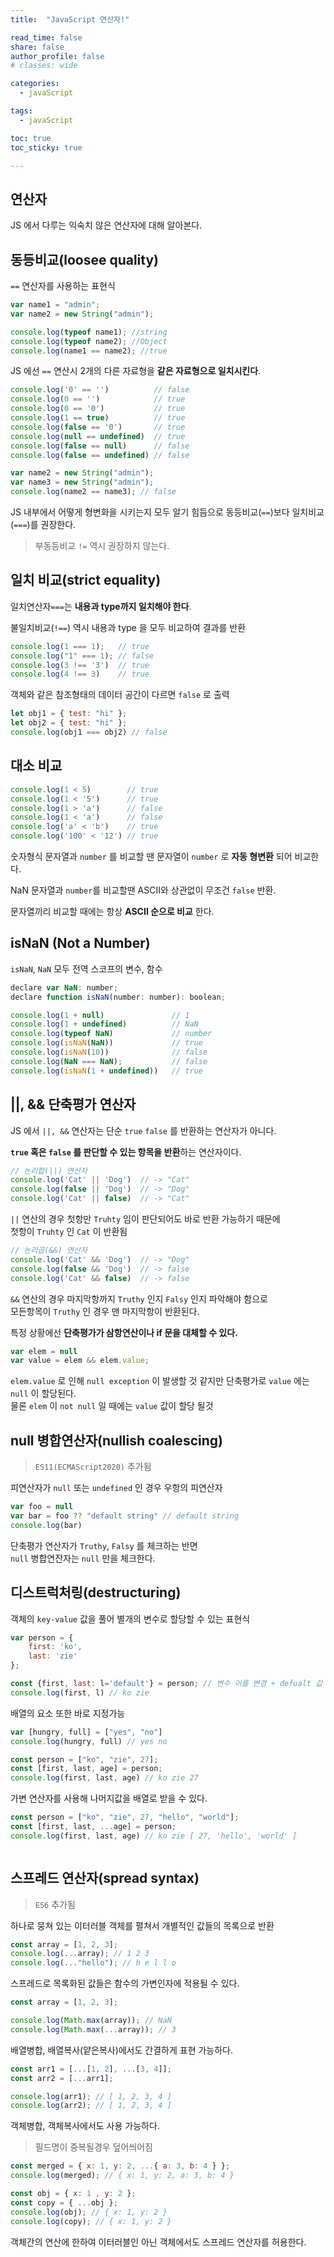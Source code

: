 ```yaml
---
title:  "JavaScript 연산자!"

read_time: false
share: false
author_profile: false
# classes: wide

categories:
  - javaScript

tags:
  - javaScript

toc: true
toc_sticky: true

---
```


## 연산자

JS 에서 다루는 익숙치 않은 연산자에 대해 알아본다.  

## 동등비교(loosee quality)  

`==` 연산자를 사용하는 표현식  

```js
var name1 = "admin";
var name2 = new String("admin");

console.log(typeof name1); //string
console.log(typeof name2); //Object
console.log(name1 == name2); //true
```

JS 에선 `==` 연산시 2개의 다른 자료형을 **같은 자료형으로 일치시킨다**.  

```js
console.log('0' == '')          // false
console.log(0 == '')            // true
console.log(0 == '0')           // true
console.log(1 == true)          // true
console.log(false == '0')       // true
console.log(null == undefined)  // true
console.log(false == null)      // false
console.log(false == undefined) // false

var name2 = new String("admin");
var name3 = new String("admin");
console.log(name2 == name3); // false
```

JS 내부에서 어떻게 형변화을 시키는지 모두 알기 힘듬으로 동등비교(`==`)보다 일치비교(`===`)를 권장한다.  

> 부동등비교 `!=` 역시 권장하지 않는다.  

## 일치 비교(strict equality)  

일치연산자`===`는 **내용과 type까지 일치해야 한다**.  

불일치비교(`!==`) 역시 내용과 type 을 모두 비교하여 결과를 반환  

```js
console.log(1 === 1);   // true 
console.log("1" === 1); // false
console.log(3 !== '3')  // true
console.log(4 !== 3)    // true
```

객체와 같은 참조형태의 데이터 공간이 다르면 `false` 로 출력 

```js
let obj1 = { test: "hi" };
let obj2 = { test: "hi" };
console.log(obj1 === obj2) // false
```

## 대소 비교

```js
console.log(1 < 5)        // true
console.log(1 < '5')      // true
console.log(1 > 'a')      // false
console.log(1 < 'a')      // false
console.log('a' < 'b')    // true
console.log('100' < '12') // true
```

숫자형식 문자열과 `number` 를 비교할 땐 문자열이 `number` 로 **자동 형변환** 되어 비교한다.  

NaN 문자열과 `number`를 비교할땐 ASCII와 상관없이 무조건 `false` 반환.  

문자열끼리 비교할 때에는 항상 **ASCII 순으로 비교** 한다.  

## isNaN (Not a Number)

`isNaN`, `NaN` 모두 전역 스코프의 변수, 함수  

```js
declare var NaN: number;
declare function isNaN(number: number): boolean;
```

```js
console.log(1 + null)               // 1
console.log(1 + undefined)          // NaN
console.log(typeof NaN)             // number
console.log(isNaN(NaN))             // true
console.log(isNaN(10))              // false
console.log(NaN === NaN);           // false
console.log(isNaN(1 + undefined))   // true
```

## ||, && 단축평가 연산자

JS 에서 `||, &&` 연산자는 단순 `true` `false` 를 반환하는 연산자가 아니다.  

**`true` 혹은 `false` 를 판단할 수 있는 항목을 반환**하는 연산자이다.  

```js
// 논리합(||) 연산자
console.log('Cat' || 'Dog')  // -> "Cat"
console.log(false || 'Dog')  // -> "Dog"
console.log('Cat' || false)  // -> "Cat"
```

`||` 연산의 경우 첫항만 `Truhty` 임이 판단되어도 바로 반환 가능하기 때문에  
첫항이 `Truhty` 인 `Cat` 이 반환됨  


```js
// 논리곱(&&) 연산자
console.log('Cat' && 'Dog')  // -> "Dog"
console.log(false && 'Dog')  // -> false
console.log('Cat' && false)  // -> false
```

`&&` 연산의 경우 마지막항까지 `Truthy` 인지 `Falsy` 인지 파악해야 함으로  
모든항목이 `Truthy` 인 경우 맨 마지막항이 반환된다.  

특정 상황에선 **단축평가가 삼항연산이나 if 문을 대체할 수 있다.**  

```js
var elem = null
var value = elem && elem.value;
```

`elem.value` 로 인해 `null exception` 이 발생할 것 같지만 단축평가로 `value` 에는 `null` 이 할당된다.  
물론 `elem` 이 `not null` 일 때에는 `value` 값이 할당 될것  

## null 병합연산자(nullish coalescing)

> `ES11(ECMAScript2020)` 추가됨

피연산자가 `null` 또는 `undefined` 인 경우 우항의 피연산자

```js
var foo = null
var bar = foo ?? "default string" // default string
console.log(bar)
```

단축평가 연산자가 `Truthy`, `Falsy` 를 체크하는 반면  
`null` 병합연잔자는 `null` 만을 체크한다.  

## 디스트럭처링(destructuring)

객체의 `key-value` 값을 풀어 별개의 변수로 할당할 수 있는 표현식  

```js
var person = {
    first: 'ko',
    last: 'zie'
};

const {first, last: l='default'} = person; // 변수 이름 변경 + defualt 값 설정가능
console.log(first, l) // ko zie
```

배열의 요소 또한 바로 지정가능  

```js
var [hungry, full] = ["yes", "no"]
console.log(hungry, full) // yes no

const person = ["ko", "zie", 27];
const [first, last, age] = person;
console.log(first, last, age) // ko zie 27
```

가변 연산자를 사용해 나머지값을 배열로 받을 수 있다.  

```js
const person = ["ko", "zie", 27, "hello", "world"];
const [first, last, ...age] = person;
console.log(first, last, age) // ko zie [ 27, 'hello', 'world' ]
```

```js
```

## 스프레드 연산자(spread syntax)

> `ES6` 추가됨

하나로 뭉쳐 있는 이터러블 객체를 펼쳐서 개별적인 값들의 목록으로 반환  

```js
const array = [1, 2, 3];
console.log(...array); // 1 2 3
console.log(..."hello"); // h e l l o
```

스프레드로 목록화된 값들은 함수의 가변인자에 적용될 수 있다.  

```js
const array = [1, 2, 3];

console.log(Math.max(array)); // NaN
console.log(Math.max(...array)); // 3
```

배열병합, 배열복사(얕은복사)에서도 간결하게 표현 가능하다.  

```js
const arr1 = [...[1, 2], ...[3, 4]];
const arr2 = [...arr1];

console.log(arr1); // [ 1, 2, 3, 4 ]
console.log(arr2); // [ 1, 2, 3, 4 ]
```

객체병합, 객체복사에서도 사용 가능하다.  

> 필드명이 중복될경우 덮어씌어짐  

```js
const merged = { x: 1, y: 2, ...{ a: 3, b: 4 } };
console.log(merged); // { x: 1, y: 2, a: 3, b: 4 }

const obj = { x: 1 , y: 2 }; 
const copy = { ...obj };
console.log(obj); // { x: 1, y: 2 }
console.log(copy); // { x: 1, y: 2 }
```

객체간의 연산에 한하여 이터러블인 아닌 객체에서도 스프레드 연산자를 허용한다.  